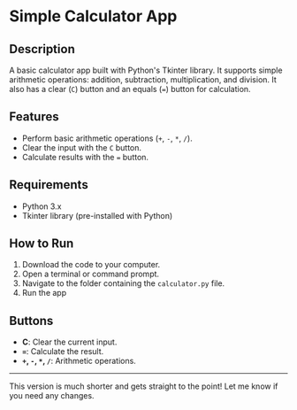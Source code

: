 

# Simple Calculator App

## Description
A basic calculator app built with Python's Tkinter library. It supports simple arithmetic operations: addition, subtraction, multiplication, and division. It also has a clear (`C`) button and an equals (`=`) button for calculation.

## Features
- Perform basic arithmetic operations (`+`, `-`, `*`, `/`).
- Clear the input with the `C` button.
- Calculate results with the `=` button.

## Requirements
- Python 3.x
- Tkinter library (pre-installed with Python)

## How to Run
1. Download the code to your computer.
2. Open a terminal or command prompt.
3. Navigate to the folder containing the `calculator.py` file.
4. Run the app 

## Buttons
- **C**: Clear the current input.
- **`=`**: Calculate the result.
- **`+`, `-`, `*`, `/`**: Arithmetic operations.

---

This version is much shorter and gets straight to the point! Let me know if you need any changes.
